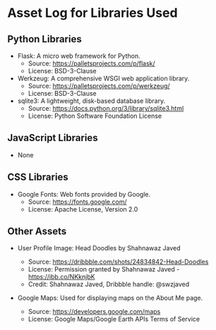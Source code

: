 # Asset Log for Libraries Used

## Python Libraries
- Flask: A micro web framework for Python.
  - Source: https://palletsprojects.com/p/flask/
  - License: BSD-3-Clause
- Werkzeug: A comprehensive WSGI web application library.
  - Source: https://palletsprojects.com/p/werkzeug/
  - License: BSD-3-Clause
- sqlite3: A lightweight, disk-based database library.
  - Source: https://docs.python.org/3/library/sqlite3.html
  - License: Python Software Foundation License

## JavaScript Libraries
- None

## CSS Libraries
- Google Fonts: Web fonts provided by Google.
  - Source: https://fonts.google.com/
  - License: Apache License, Version 2.0

## Other Assets
- User Profile Image: Head Doodles by Shahnawaz Javed
  - Source: https://dribbble.com/shots/24834842-Head-Doodles
  - License: Permission granted by Shahnawaz Javed - https://ibb.co/NKknjbK
  - Credit: Shahnawaz Javed, Dribbble handle: @swzjaved

- Google Maps: Used for displaying maps on the About Me page.
  - Source: https://developers.google.com/maps
  - License: Google Maps/Google Earth APIs Terms of Service
